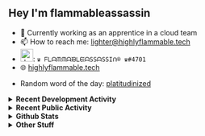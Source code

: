 ## Hey I'm flammableassassin

- 🔭 Currently working as an apprentice in a cloud team  
- 📫 How to reach me: [lighter@highlyflammable.tech](mailto:lighter@highlyflammable.tech?subject=Hello)
- <img src="https://discord.com/assets/2c21aeda16de354ba5334551a883b481.png" alt="drawing" width="25"/>: `♛ ᖴᒪᗩᙏᙏᗩᙖᒪᙓᗩSSᗩSSIᑎ® ♛#4701`
- 🌐 [highlyflammable.tech](https://highlyflammable.tech)

<!--START_SECTION:randomWord-->
- Random word of the day: [platitudinized](https://www.wordnik.com/words/platitudinized)
<!--END_SECTION:randomWord-->

<details>
  <summary><b>Recent Development Activity</b></summary>
  
  <!--START_SECTION:waka-->

```txt
PowerShell   5 hrs 58 mins   ██████░░░░░░░░░░░░░░░░░░░   24.03 %
Bicep        4 hrs 4 mins    ████░░░░░░░░░░░░░░░░░░░░░   16.36 %
Bash         3 hrs 23 mins   ███▒░░░░░░░░░░░░░░░░░░░░░   13.63 %
YAML         3 hrs 19 mins   ███▒░░░░░░░░░░░░░░░░░░░░░   13.39 %
Other        2 hrs 56 mins   ███░░░░░░░░░░░░░░░░░░░░░░   11.83 %
```

<!--END_SECTION:waka-->

</details>

<details>
  <summary><b>Recent Public Activity</b></summary>
    <br>

  <!--START_SECTION:activity-->
1. 💪 Opened PR [#195](https://github.com/RainyXeon/ByteBlaze/pull/195) in [RainyXeon/ByteBlaze](https://github.com/RainyXeon/ByteBlaze)
2. 🗣 Commented on [#84](https://github.com/flamableassassin/status/issues/84#issuecomment-2447225238) in [flamableassassin/status](https://github.com/flamableassassin/status)
3. 🔒 Closed issue [#84](https://github.com/flamableassassin/status/issues/84) in [flamableassassin/status](https://github.com/flamableassassin/status)
4. ❗ Opened issue [#84](https://github.com/flamableassassin/status/issues/84) in [flamableassassin/status](https://github.com/flamableassassin/status)
5. 🔒 Closed issue [#5049](https://github.com/PowerShell/vscode-powershell/issues/5049) in [PowerShell/vscode-powershell](https://github.com/PowerShell/vscode-powershell)
  <!--END_SECTION:activity-->

</details>

<details>
  <summary><b>Github Stats</b></summary>
    <br>
    <p align="center">
      <img width="48%" src="https://github-readme-stats.vercel.app/api?username=flamableassassin&count_private=true&show_icons=true&theme=radical"/>
      <img width="48%" src="https://github-readme-streak-stats.herokuapp.com?user=flamableassassin&theme=neon-dark"/>
    </p>
  
</details>

<details>
  <summary><b>Other Stuff</b></summary>
  <br>
<a href="https://www.abuseipdb.com/user/67633" title="AbuseIPDB is an IP address blacklist for webmasters and sysadmins to report IP addresses engaging in abusive behavior on their networks">
	<img src="https://www.abuseipdb.com/contributor/67633.svg" alt="AbuseIPDB Contributor Badge" style="width: 264px;background: #fff linear-gradient(rgba(255,255,255,0), rgba(255,255,255,.3) 50%, rgba(0,0,0,.2) 51%, rgba(0,0,0,0));padding: 5px;">
</a>
  
</details>
